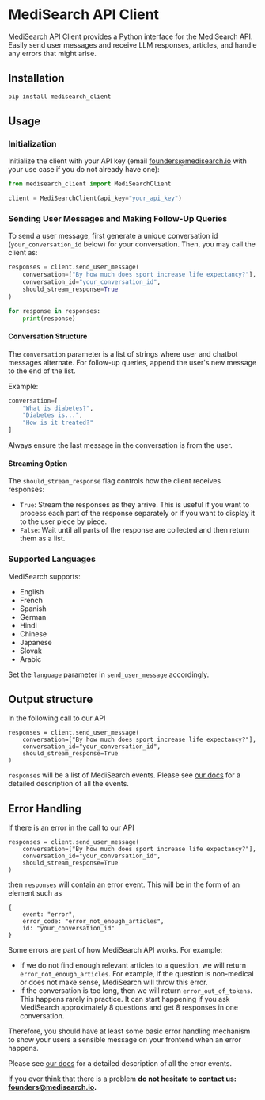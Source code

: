 # MediSearch API Client

[MediSearch](https://medisearch.io/) API Client provides a Python interface for the MediSearch API. Easily send user messages and receive LLM responses, articles, and handle any errors that might arise.

## Installation

```bash
pip install medisearch_client
```

## Usage

### Initialization

Initialize the client with your API key (email founders@medisearch.io with your use
case if you do not already have one):

```python
from medisearch_client import MediSearchClient

client = MediSearchClient(api_key="your_api_key")
```

### Sending User Messages and Making Follow-Up Queries

To send a user message, first generate a unique conversation id (`your_conversation_id` below) for your conversation. Then, you may call the client as:

```python
responses = client.send_user_message(
    conversation=["By how much does sport increase life expectancy?"],
    conversation_id="your_conversation_id",
    should_stream_response=True
)

for response in responses:
    print(response)
```

#### Conversation Structure

The `conversation` parameter is a list of strings where user and chatbot messages alternate. For follow-up queries, append the user's new message to the end of the list.

Example:

```python
conversation=[
    "What is diabetes?",
    "Diabetes is...",
    "How is it treated?"
]
```

Always ensure the last message in the conversation is from the user.

#### Streaming Option

The `should_stream_response` flag controls how the client receives responses:

- `True`: Stream the responses as they arrive. This is useful if you want to process each part of the response separately or if you want to display it to the user piece by piece.
- `False`: Wait until all parts of the response are collected and then return them as a list.

### Supported Languages

MediSearch supports:

- English
- French
- Spanish
- German
- Hindi
- Chinese
- Japanese
- Slovak
- Arabic

Set the `language` parameter in `send_user_message` accordingly.

## Output structure

In the following call to our API

```
responses = client.send_user_message(
    conversation=["By how much does sport increase life expectancy?"],
    conversation_id="your_conversation_id",
    should_stream_response=True
)
```

`responses` will be a list of MediSearch events. Please see [our docs](https://mpmisko.notion.site/MediSearch-API-documentation-output-format-a4658341e38145669dac5c20aa6da279) for a detailed description of all the events.

## Error Handling

If there is an error in the call to our API

```
responses = client.send_user_message(
    conversation=["By how much does sport increase life expectancy?"],
    conversation_id="your_conversation_id",
    should_stream_response=True
)
```

then `responses` will contain an error event. This will be in the form of an element such as

```
{
	event: "error",
	error_code: "error_not_enough_articles",
	id: "your_conversation_id"
}
```

Some errors are part of how MediSearch API works. For example:

- If we do not find enough relevant articles to a question, we will return `error_not_enough_articles`. For example, if the question is non-medical or does not make sense, MediSearch will throw this error.
- If the conversation is too long, then we will return `error_out_of_tokens`. This happens rarely in practice. It can start happening if you ask MediSearch approximately 8 questions and get 8 responses in one conversation.

Therefore, you should have at least some basic error handling mechanism to show your users a sensible message on your frontend when an error happens.

Please see [our docs](https://mpmisko.notion.site/MediSearch-API-errors-format-396546e6a13d443a86243afa832bf1b2) for a detailed description of all the error events.

If you ever think that there is a problem **do not hesitate to contact us: founders@medisearch.io.**

